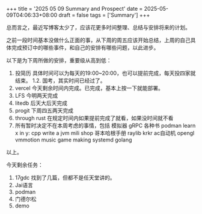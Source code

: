 +++
title = '2025 05 09 Summary and Prospect'
date = 2025-05-09T04:06:33+08:00
draft = false
tags = ['Summary']
+++

总而言之，最近写博客太少了，应该花更多时间整理、总结与安排将来的计划。

之前一段时间基本没做什么正面的事，从下周的周五应该开始总结，上周的自己具体完成预订中的哪些事件，和自己的安排有哪些问题，以此进步。

以下是为下周所做的安排，重要级从高到低：

1. 投简历
   具体时间可以为每天的19:00~20:00，也可以提前完成，每天投四家就结束。
   1.2. 国考，其实时间已经过了。
2. vercel 今天剩余时间内完成。已完成，基本上按一下就能部署。
3. LFS 今明两天完成
4. litedb 后天大后天完成
5. progit 下周四五两天完成
6. through rust 在规定时间内如果提前完成了就看，如果没时间就不看
7. 所有暂时决定不在本周考虑的事情，包括
   模拟器
   gRPC
   各种书
   podman
   learn x in y: cpp
   write a jvm
   mili shop
   哥本哈根手册
   raylib
   krkr
   ac自动机
   opengl
   vmmotion
   music
   game making
   systemd
   golang

以上。

今天剩余任务：

1. 17gdc 找到了几篇，但都不是任天堂讲的。
2. Jai语言
3. podman
4. 门德尔松
5. demo
